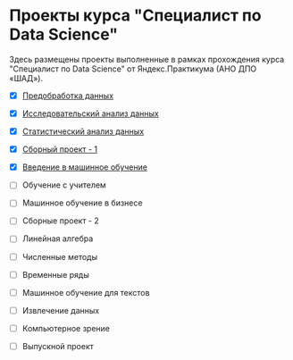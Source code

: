 # Проекты курса "Специалист по Data Science"

Здесь размещены проекты выполненные в рамках прохождения курса "Специалист по Data Science" от Яндекс.Практикума (АНО ДПО «ШАД»).

- [x] [Предобработка данных](https://github.com/Femt0S/yandex_praktikum/tree/main/01_preprocessing)
- [x] [Исследовательский анализ данных](https://github.com/Femt0S/yandex_praktikum/tree/main/02_exploratory_data_analysis)
- [x] [Статистический анализ данных](https://github.com/Femt0S/yandex_praktikum/tree/main/03_statistical)
- [x] [Сборный проект - 1](https://github.com/Femt0S/yandex_praktikum/tree/main/04_first_combined)
- [x] [Введение в машинное обучение](https://github.com/Femt0S/yandex_praktikum/tree/main/05_intro_ML)
- [ ] Обучение с учителем
- [ ] Машинное обучение в бизнесе
- [ ] Сборные проект - 2
- [ ] Линейная алгебра
- [ ] Численные методы
- [ ] Временные ряды
- [ ] Машинное обучение для текстов
- [ ] Извлечение данных
- [ ] Компьютерное зрение
- [ ] Выпускной проект


